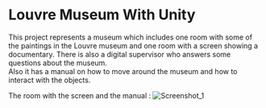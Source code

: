 # Louvre Museum With Unity

This project represents a museum which includes one room with some of the paintings in the Louvre museum and one room with a screen showing a documentary. Τhere is also a digital supervisor who answers some questions about the museum.  
Also it has a manual on how to move around the museum and how to interact with the objects.

The room with the screen and the manual : 
![Screenshot_1](https://github.com/KaterinaGavala/Louvre-Museum-With-Unity/assets/121763578/16f19278-aa53-4f10-86df-c0d783a9996a)


